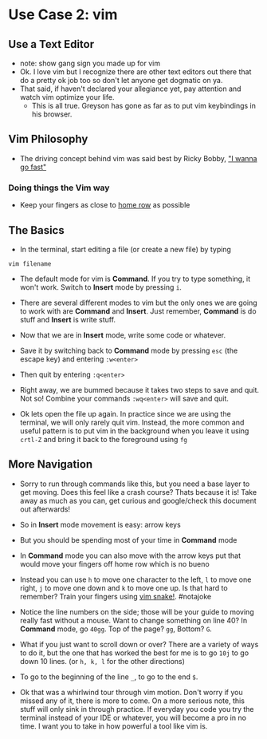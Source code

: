 # Use Case 2: vim

## Use a Text Editor

* note: show gang sign you made up for vim
* Ok. I love vim but I recognize there are other text editors out there that do a pretty ok job too so don't let anyone get dogmatic on ya.
* That said, if haven't declared your allegiance yet, pay attention and watch vim optimize your life. 
  * This is all true. Greyson has gone as far as to put vim keybindings in his browser. 

## Vim Philosophy

* The driving concept behind vim was said best by Ricky Bobby, ["I wanna go fast"](http://www.youtube.com/watch?v=gnA1Q2JvvJo)

### Doing things the Vim way

* Keep your fingers as close to [home row](https://www.google.com/search?q=home+row&espv=210&es_sm=91&tbm=isch&imgil=k2E8uY9j1Gz11M%253A%253Bhttps%253A%252F%252Fencrypted-tbn0.gstatic.com%252Fimages%253Fq%253Dtbn%253AANd9GcSbSMfegmfprOFhuIdC4uEWZg6TUFrKz4xxQMrh51QmU3ngQGFd%253B841%253B521%253B2jCouT2Cw96N1M%253Bhttp%25253A%25252F%25252Fen.wikipedia.org%25252Fwiki%25252FTouch_typing&source=iu&usg=__MeHGt2cvgbjq3NFU8KSWwdfP-cI%3D&sa=X&ei=bBXwUuWhOOm_sQTfvIKYDg&ved=0CDkQ9QEwAg&biw=1438&bih=771#facrc=_&imgdii=_&imgrc=k2E8uY9j1Gz11M%253A%3B2jCouT2Cw96N1M%3Bhttp%253A%252F%252Fupload.wikimedia.org%252Fwikipedia%252Fcommons%252Fthumb%252F0%252F0d%252FQWERTY-home-keys-position.svg%252F841px-QWERTY-home-keys-position.svg.png%3Bhttp%253A%252F%252Fen.wikipedia.org%252Fwiki%252FTouch_typing%3B841%3B521) as possible

## The Basics

* In the terminal, start editing a file (or create a new file) by typing
```
vim filename
```

* The default mode for vim is __Command__. If you try to type something, it won't work. Switch to __Insert__ mode by pressing ``` i ```. 
* There are several different modes to vim but the only ones we are going to work with are __Command__ and __Insert__. Just remember, __Command__ is do stuff and __Insert__ is write stuff.
* Now that we are in __Insert__ mode, write some code or whatever.
* Save it by switching back to __Command__ mode by pressing ``` esc ``` (the escape key) and entering ``` :w<enter> ```
* Then quit by entering ``` :q<enter> ```

* Right away, we are bummed because it takes two steps to save and quit. Not so! Combine your commands ``` :wq<enter> ``` will save and quit. 

* Ok lets open the file up again. In practice since we are using the terminal, we will only rarely quit vim. Instead, the more common and useful pattern is to put vim in the background when you leave it using ``` crtl-Z ``` and bring it back to the foreground using ``` fg ```

## More Navigation

* Sorry to run through commands like this, but you need a base layer to get moving. Does this feel like a crash course? Thats because it is! Take away as much as you can, get curious and google/check this document out afterwards!
* So in __Insert__ mode movement is easy: arrow keys 
* But you should be spending most of your time in __Command__ mode
 * In __Command__ mode you can also move with the arrow keys put that would move your fingers off home row which is no bueno
 * Instead you can use ``` h ``` to move one character to the left, ``` l ``` to move one right, ``` j ``` to move one down and ``` k ``` to move one up. Is that hard to remember? Train your fingers using [vim snake!](http://www.vimsnake.com/). #notajoke
 * Notice the line numbers on the side; those will be your guide to moving really fast without a mouse. Want to change something on line 40? In __Command__ mode, go ``` 40gg ```. Top of the page? ``` gg ```, Bottom? ``` G ```.
 * What if you just want to scroll down or over? There are a variety of ways to do it, but the one that has worked the best for me is to go ``` 10j ``` to go down 10 lines. (or ``` h, k, l ``` for the other directions)
 * To go to the beginning of the line ``` _ ```, to go to the end ``` $ ```.
 
 * Ok that was a whirlwind tour through vim motion. Don't worry if you missed any of it, there is more to come. On a more serious note, this stuff will only sink in through practice. If everyday you code you try the terminal instead of your IDE or whatever, you will become a pro in no time. I want you to take in how powerful a tool like vim is.  
